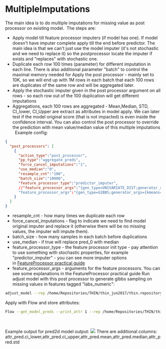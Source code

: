 # MultipleImputations
The main idea is to do multiple imputations for missing value as post processor on existing model. 
The steps are:

- Apply model till feature processor imputers (if model has one). If model doesn't have imputer complete apply till the end before predictor. The main idea is that we can't just use the model imputer (it's not stochastic and we need to replace it) so the postprocessor locate the imputer if exists and "replaces" with stochastic one. 
- Duplicate each row 100 times (parameter) for different imputation in each line. There is also additional parameter "batch" to control the maximal memory needed for Apply the post processor - mainly set to 10K, so we will end up with 1M rows in each batch that each 100 rows are duplicates of the same row and will be aggregated later. 
- Apply the stochastic imputer given in the post processor argument on all rows - so each row out of the 100 duplication will get different imputations
- Aggregations, each 100 rows are aggregated - Mean,Median, STD, CI_lower, CI_Upper are extract as attributes in model apply. We can later test if the model original score (that is not impacted) is even inside the confidence interval. You can also control the post processor to override the prediction with mean value/median value of this multiple imputations
 
Example config:
```json
{ 
  "post_processors": [
    {
      "action_type":"post_processor",
      "pp_type":"aggregate_preds",
      "force_cancel_imputations":"1",
	  "use_median":"0",
	  "resample_cnt":"100",
	  "batch_size":"10000",
	  "feature_processor_type":"predictor_imputer",
	  //"feature_processor_args":"{gen_type=UNIVARIATE_DIST;generator_args={strata=Age,0,100,5;min_samples=50};tag=labs_numeric}"
	  "feature_processor_args":"{gen_type=GIBBS;generator_args={kmeans=0;select_with_repeats=0;max_iters=0;predictor_type=lightgbm;predictor_args={objective=multiclass;metric=multi_logloss;verbose=0;num_threads=0;num_trees=100;learning_rate=0.05;lambda_l2=0;metric_freq=50;is_training_metric=false;max_bin=255;min_data_in_leaf=50;feature_fraction=0.8;bagging_fraction=0.25;bagging_freq=4;is_unbalance=true;num_leaves=80;silent=2};num_class_setup=num_class;calibration_string={calibration_type=isotonic_regression;verbose=0};calibration_save_ratio=0.2;bin_settings={split_method=iterative_merge;min_bin_count=200;binCnt=100};selection_ratio=1.0;selection_count=500000};sampling_args={burn_in_count=5;jump_between_samples=10;samples_count=1;find_real_value_bin=1};verbose_learn=1;tag=labs_numeric}"
    }
  ]
}
```

- resample_cnt - how many times we duplicate each row
- force_cancel_imputations - flag to indicate we need to find model original imputer and replace it (otherwise there will be no missing values, the imputer will impute them).
- batch_size - how many samples in each batch before duplications
- use_median - if true will replace pred_0 with median
- feature_processor_type - the feature processor init type - pay attention to use something with stochastic properties, for example "predictor_imputer" - you can see more imputer options in [FeatureProcessor practical guide](/Infrastructure%20Home%20Page/FeatureProcessor%20practical%20guide)
- feature_processor_args - arguments for the feature processors. You can see some explanations in the FeatureProcessor practical guide
Run adjust model with this post processor to generate gibbs sampling on missing values in features tagged "labs_numeric":
```bash
adjust_model --rep /home/Repositories/THIN/thin_jun2017/thin.repository --samples /server/Work/Users/Alon/But_Why/outputs/explainers_samples/diabetes/train.samples --inModel /server/Work/Users/Alon/But_Why/outputs/Stage_B/explainers/diabetes/base_model.bin --out /server/Work/Users/Alon/But_Why/outputs/Stage_B/explainers/diabetes/test_imputer.2.mdl --postProcessors $MR_ROOT/Projects/Shared/Projects/configs/UnitTesting/examples/MultipleImputations/post_processors.multipleimputations.json
```
Apply with Flow and store attributes:
```bash
Flow --get_model_preds --print_attr 1 --rep /home/Repositories/THIN/thin_jun2017/thin.repository --f_samples /server/Work/Users/Alon/But_Why/outputs/explainers_samples/diabetes/test.samples --f_preds /server/Linux/alon/pre2d_test.tsv --f_model /server/Work/Users/Alon/But_Why/outputs/Stage_B/explainers/diabetes/test_imputer.2.mdl
```
 

Example output for pred2d model output:
[<img src="/rest/documentConversion/latest/conversion/thumbnail/13402394/1"/>](/download/attachments/13402388/pre2d.xlsx?version=1&modificationDate=1670270201910&api=v2)
There are additional columns: attr_pred.ci_lower,attr_pred.ci_upper,attr_pred.mean,attr_pred.median,attr_pred.std
 
